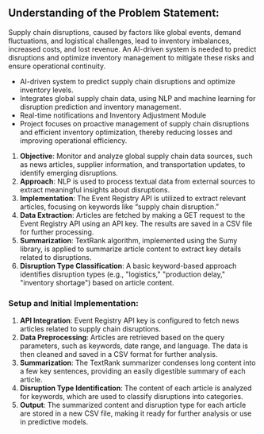 ## **Understanding of the Problem Statement:**

Supply chain disruptions, caused by factors like global events, demand fluctuations, and logistical challenges, lead to inventory imbalances, increased costs, and lost revenue. An AI-driven system is needed to predict disruptions and optimize inventory management to mitigate these risks and ensure operational continuity.

- AI-driven system to predict supply chain disruptions and optimize inventory levels.  
- Integrates global supply chain data, using NLP and machine learning for disruption prediction and inventory management.  
- Real-time notifications and Inventory Adjustment Module   
- Project focuses on proactive management of supply chain disruptions and efficient inventory optimization, thereby reducing losses and improving operational efficiency.

1. **Objective**: Monitor and analyze global supply chain data sources, such as news articles, supplier information, and transportation updates, to identify emerging disruptions.  
2. **Approach**: NLP is used to process textual data from external sources to extract meaningful insights about disruptions.  
3. **Implementation**: The Event Registry API is utilized to extract relevant articles, focusing on keywords like “supply chain disruption.”  
4. **Data Extraction**: Articles are fetched by making a GET request to the Event Registry API using an API key. The results are saved in a CSV file for further processing.  
5. **Summarization**: TextRank algorithm, implemented using the Sumy library, is applied to summarize article content to extract key details related to disruptions.  
6. **Disruption Type Classification**: A basic keyword-based approach identifies disruption types (e.g., "logistics," "production delay," "inventory shortage") based on article content.

### **Setup and Initial Implementation:**

1. **API Integration**: Event Registry API key is configured to fetch news articles related to supply chain disruptions.  
2. **Data Preprocessing**: Articles are retrieved based on the query parameters, such as keywords, date range, and language. The data is then cleaned and saved in a CSV format for further analysis.  
3. **Summarization**: The TextRank summarizer condenses long content into a few key sentences, providing an easily digestible summary of each article.  
4. **Disruption Type Identification**: The content of each article is analyzed for keywords, which are used to classify disruptions into categories.  
5. **Output**: The summarized content and disruption type for each article are stored in a new CSV file, making it ready for further analysis or use in predictive models.

